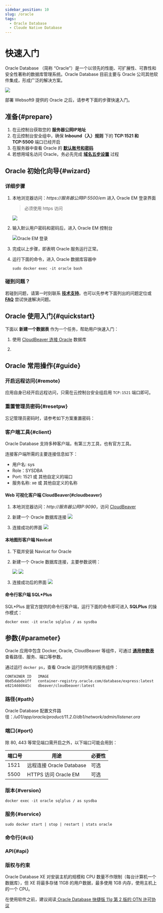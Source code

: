```yaml
---
sidebar_position: 10
slug: /oracle
tags:
  - Oracle Database
  - Cloude Native Database
---
```


# 快速入门

Oracle Database （简称 “Oracle”）是一个以领先的性能、可扩展性、可靠性和安全性著称的数据库管理系统。Oracle Database 目前主要与 Oracle 公司其他软件集成，形成广泛的解决方案。  

![](http://libs.websoft9.com/Websoft9/DocsPicture/zh/oracle/oracle-database-1024x410.jpg)

部署 Websoft9 提供的 Oracle 之后，请参考下面的步骤快速入门。

## 准备{#prepare}

1. 在云控制台获取您的 **服务器公网IP地址** 
2. 在云控制台安全组中，确保 **Inbound（入）规则** 下的 **TCP:1521 和 TCP:5500** 端口已经开启
3. 在服务器中查看 Oracle 的 **[默认账号和密码](./user/credentials)**  
4. 若想用域名访问 Oracle，务必先完成 **[域名五步设置](./administrator/domain_step)** 过程

## Oracle 初始化向导{#wizard}

### 详细步骤

1. 本地浏览器访问：*https://服务器公网IP:5500/em* 进入 Oracle EM 登录界面 

   > 必须使用 https 访问

   ![](http://libs.websoft9.com/Websoft9/DocsPicture/zh/oracle/oracle-emlogin-websoft9.png)

2. 输入默认用户密码和密码后，进入 Oracle EM 控制台

   ![Oracle EM 登录](http://libs.websoft9.com/Websoft9/DocsPicture/zh/oracle/oracle-emgui-websoft9.png)

3. 完成以上步骤，即表明 Oracle 服务运行正常。 

4. 运行下面的命令，进入 Oracle 数据库容器中
   ```
   sudo docker exec -it oracle bash
   ```


### 碰到问题？

若碰到问题，请第一时刻联系 **[技术支持](./helpdesk)**。也可以先参考下面列出的问题定位或  **[FAQ](./faq#setup)** 尝试快速解决问题。


## Oracle 使用入门{#quickstart}

下面以 **新建一个数据表** 作为一个任务，帮助用户快速入门：

1. 使用 [CloudBeaver 连接 Oracle](#cloudbeaver) 数据库

2. 

## Oracle 常用操作{#guide}

### 开启远程访问{#remote}

应用自身已经开启远程访问，只需在云控制台安全组启用 `TCP:1521` 端口即可。  

### 重置管理员密码{#resetpw}

忘记管理员密码时，请参考如下方案重置密码：  

### 客户端工具{#client}

Oracle Database 支持多种客户端，有第三方工具，也有官方工具。

连接客户端所需的主要连接信息如下：

* 用户名: sys
* Role：SYSDBA
* Port: 1521 或 其他自定义的端口
* 服务名称: xe 或 其他自定义的名称

#### Web 可视化客户端 CloudBeaver{#cloudbeaver}

1. 本地浏览器访问：*http://服务器公网IP:9090*，访问 [CloudBeaver](./cloudbeaver)

2. 新建一个 Oracle 数据库连接
    ![](https://libs.websoft9.com/Websoft9/DocsPicture/zh/oracle/oracle-cloudbeaver001-websoft9.png)

3. 连接成功的界面
    ![](https://libs.websoft9.com/Websoft9/DocsPicture/zh/oracle/oracle-cloudbeaver002-websoft9.png)

#### 本地图形客户端 Navicat

1. 下载并安装 Navicat for Oracle

2. 新建一个 Oracle 数据库连接，主要参数说明：  

    ![](https://libs.websoft9.com/Websoft9/DocsPicture/zh/oracle/oracle-navicat001-websoft9.png)
    ![](https://libs.websoft9.com/Websoft9/DocsPicture/zh/oracle/oracle-navicat002-websoft9.png)

3.  连接成功后的界面
    ![](https://libs.websoft9.com/Websoft9/DocsPicture/zh/oracle/oracle-navicat003-websoft9.png)

#### 命令行客户端 SQL*Plus

SQL*Plus 是官方提供的命令行客户端，运行下面的命令即可进入 **SQLPlus** 的操作模式：  

```
docker exec -it oracle sqlplus / as sysdba
```


## 参数{#parameter}

Oracle 应用中包含 Docker, Oracle, CloudBeaver 等组件，可通过 **[通用参数表](./administrator/parameter)** 查看路径、服务、端口等参数。 

通过运行 `docker ps`，查看 Oracle 运行时所有的服务组件：   

```bash
CONTAINER ID   IMAGE                                                   COMMAND                  CREATED        STATUS                 PORTS                                                                                                                                                      NAMES
0bd5dabde1ff   container-registry.oracle.com/database/express:latest   "/bin/sh -c 'exec $O…"   19 hours ago   Up 3 hours (healthy)   0.0.0.0:1521->1521/tcp, :::1521->15                                                                    21/tcp, 0.0.0.0:5500->5500/tcp, :::5500->5500/tcp   oracle
e8214ddd441c   dbeaver/cloudbeaver:latest                              "./run-server.sh"        2 hours ago    Up 2 hours             0.0.0.0:9093->8978/tcp, :::9093->89                                                                    78/tcp                                              cloudbeaver
```

### 路径{#path}

Oracle Database 配置文件路径：*/u01/app/oracle/product/11.2.0/db1/network/admin/listener.ora*    

### 端口{#port}

除 80, 443 等常见端口需开启之外，以下端口可能会用到：  

| 端口号 | 用途                                          | 必要性 |
| ------ | --------------------------------------------- | ------ |
| 1521   | 远程连接 Oracle Database | 可选   |
| 5500   | HTTPS 访问 Oracle EM  | 可选   |

### 版本{#version}

```
docker exec -it oracle sqlplus / as sysdba
```

### 服务{#service}

```shell
sudo docker start | stop | restart | stats oracle
```

### 命令行{#cli}

### API{#api}

### 版权与约束

Oracle Database XE 对安装主机的规模和 CPU 数量不作限制（每台计算机一个数据库），但 XE 将最多存储 11GB 的用户数据，最多使用 1GB 内存，使用主机上的一个 CPU。  

在使用软件之前，建议阅读[ Oracle Database 快捷版 11*g* 第 2 版的 OTN 许可协议](http://www.oracle.com/technetwork/licenses/database-11g-express-license-459621.html)
